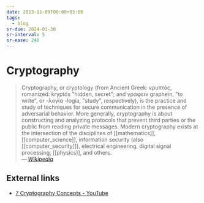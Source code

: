 ```yaml
---
date: 2023-11-09T00:00+03:00
tags:
  - blog
sr-due: 2024-01-30
sr-interval: 5
sr-ease: 240
---
```


# Cryptography

> Cryptography, or cryptology (from Ancient Greek: κρυπτός, romanized: kryptós
> "hidden, secret"; and γράφειν graphein, "to write", or -λογία -logia, "study",
> respectively), is the practice and study of techniques for secure
> communication in the presence of adversarial behavior. More generally,
> cryptography is about constructing and analyzing protocols that prevent third
> parties or the public from reading private messages. Modern cryptography
> exists at the intersection of the disciplines of [[mathematics]],
> [[computer_science]], information security (also [[computer_security]]),
> electrical engineering, digital signal processing, [[physics]], and others.\
> — <cite>[Wikipedia](https://en.wikipedia.org/wiki/Cryptography)</cite>

## External links

- [7 Cryptography Concepts - YouTube](https://www.youtube.com/watch?v=NuyzuNBFWxQ)
